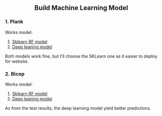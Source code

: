 <h2 align="center">Build Machine Learning Model</h2>

### 1. Plank

Works model:

1. [Sklearn RF model](./plank_model/model/RF_model.pkl)
1. [Deep leaning model](./plank_model/model/plank_model_deep_learning.pkl)

Both models work fine, but I'll choose the SKLearn one as it easier to deploy for website.

### 2. Bicep

Works model:

1. [Sklearn RF model](./bicep_model/model/RF_model.pkl)
1. [Deep leaning model](./bicep_model/model/bicep_model_deep_learning.pkl)

As from the test results, the deep learning model yield better predictions.
